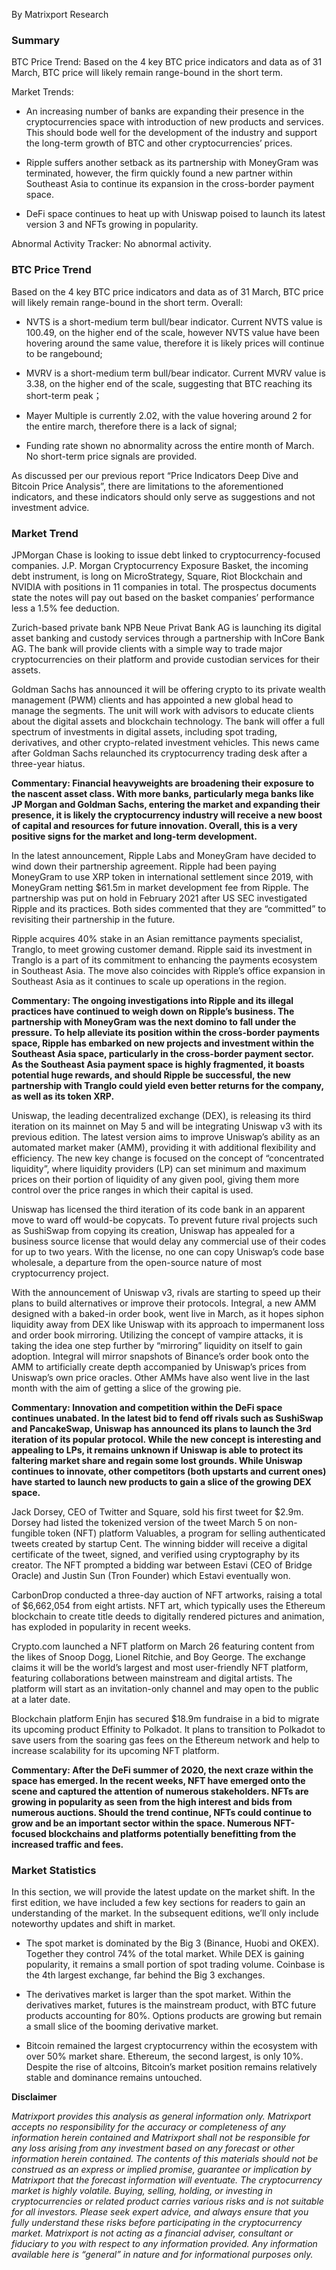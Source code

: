 By Matrixport Research

### Summary

BTC Price Trend: Based on the 4 key BTC price indicators and data as of 31 March, BTC price will likely remain range-bound in the short term.

Market Trends: 

-	An increasing number of banks are expanding their presence in the cryptocurrencies space with introduction of new products and services. This should bode well for the development of the industry and support the long-term growth of BTC and other cryptocurrencies’ prices.

-	Ripple suffers another setback as its partnership with MoneyGram was terminated, however, the firm quickly found a new partner within Southeast Asia to continue its expansion in the cross-border payment space. 

-	DeFi space continues to heat up with Uniswap poised to launch its latest version 3 and NFTs growing in popularity.

Abnormal Activity Tracker: No abnormal activity. 

### BTC Price Trend

Based on the 4 key BTC price indicators and data as of 31 March, BTC price will likely remain range-bound in the short term. Overall:

-	NVTS is a short-medium term bull/bear indicator. Current NVTS value is 100.49, on the higher end of the scale, however NVTS value have been hovering around the same value, therefore it is likely prices will continue to be rangebound;

-	MVRV is a short-medium term bull/bear indicator. Current MVRV value is 3.38, on the higher end of the scale, suggesting that BTC reaching its short-term peak；

-	Mayer Multiple is currently 2.02, with the value hovering around 2 for the entire march, therefore there is a lack of signal; 

-	Funding rate shown no abnormality across the entire month of March. No short-term price signals are provided.

As discussed per our previous report “Price Indicators Deep Dive and Bitcoin Price Analysis”, there are limitations to the aforementioned indicators, and these indicators should only serve as suggestions and not investment advice.
 
### Market Trend

JPMorgan Chase is looking to issue debt linked to cryptocurrency-focused companies. J.P. Morgan Cryptocurrency Exposure Basket, the incoming debt instrument, is long on MicroStrategy, Square, Riot Blockchain and NVIDIA with positions in 11 companies in total. The prospectus documents state the notes will pay out based on the basket companies’ performance less a 1.5% fee deduction. 

Zurich-based private bank NPB Neue Privat Bank AG is launching its digital asset banking and custody services through a partnership with InCore Bank AG. The bank will provide clients with a simple way to trade major cryptocurrencies on their platform and provide custodian services for their assets.

Goldman Sachs has announced it will be offering crypto to its private wealth management (PWM) clients and has appointed a new global head to manage the segments. The unit will work with advisors to educate clients about the digital assets and blockchain technology. The bank will offer a full spectrum of investments in digital assets, including spot trading, derivatives, and other crypto-related investment vehicles. This news came after Goldman Sachs relaunched its cryptocurrency trading desk after a three-year hiatus.

**Commentary: Financial heavyweights are broadening their exposure to the nascent asset class. With more banks, particularly mega banks like JP Morgan and Goldman Sachs, entering the market and expanding their presence, it is likely the cryptocurrency industry will receive a new boost of capital and resources for future innovation. Overall, this is a very positive signs for the market and long-term development.**

In the latest announcement, Ripple Labs and MoneyGram have decided to wind down their partnership agreement. Ripple had been paying MoneyGram to use XRP token in international settlement since 2019, with MoneyGram netting $61.5m in market development fee from Ripple. The partnership was put on hold in February 2021 after US SEC investigated Ripple and its practices. Both sides commented that they are “committed” to revisiting their partnership in the future.

Ripple acquires 40% stake in an Asian remittance payments specialist, Tranglo, to meet growing customer demand. Ripple said its investment in Tranglo is a part of its commitment to enhancing the payments ecosystem in Southeast Asia. The move also coincides with Ripple’s office expansion in Southeast Asia as it continues to scale up operations in the region.

**Commentary: The ongoing investigations into Ripple and its illegal practices have continued to weigh down on Ripple’s business. The partnership with MoneyGram was the next domino to fall under the pressure. To help alleviate its position within the cross-border payments space, Ripple has embarked on new projects and investment within the Southeast Asia space, particularly in the cross-border payment sector. As the Southeast Asia payment space is highly fragmented, it boasts potential huge rewards, and should Ripple be successful, the new partnership with Tranglo could yield even better returns for the company, as well as its token XRP.**

Uniswap, the leading decentralized exchange (DEX), is releasing its third iteration on its mainnet on May 5 and will be integrating Uniswap v3 with its previous edition. The latest version aims to improve Uniswap’s ability as an automated market maker (AMM), providing it with additional flexibility and efficiency. The new key change is focused on the concept of “concentrated liquidity”, where liquidity providers (LP) can set minimum and maximum prices on their portion of liquidity of any given pool, giving them more control over the price ranges in which their capital is used.

Uniswap has licensed the third iteration of its code bank in an apparent move to ward off would-be copycats. To prevent future rival projects such as SushiSwap from copying its creation, Uniswap has appealed for a business source license that would delay any commercial use of their codes for up to two years. With the license, no one can copy Uniswap’s code base wholesale, a departure from the open-source nature of most cryptocurrency project.

With the announcement of Uniswap v3, rivals are starting to speed up their plans to build alternatives or improve their protocols. Integral, a new AMM designed with a baked-in order book, went live in March, as it hopes siphon liquidity away from DEX like Uniswap with its approach to impermanent loss and order book mirroring. Utilizing the concept of vampire attacks, it is taking the idea one step further by “mirroring” liquidity on itself to gain adoption. Integral will mirror snapshots of Binance’s order book onto the AMM to artificially create depth accompanied by Uniswap’s prices from Uniswap’s own price oracles. Other AMMs have also went live in the last month with the aim of getting a slice of the growing pie.

**Commentary: Innovation and competition within the DeFi space continues unabated. In the latest bid to fend off rivals such as SushiSwap and PancakeSwap, Uniswap has announced its plans to launch the 3rd iteration of its popular protocol. While the new concept is interesting and appealing to LPs, it remains unknown if Uniswap is able to protect its faltering market share and regain some lost grounds. While Uniswap continues to innovate, other competitors (both upstarts and current ones) have started to launch new products to gain a slice of the growing DEX space.**

Jack Dorsey, CEO of Twitter and Square, sold his first tweet for $2.9m. Dorsey had listed the tokenized version of the tweet March 5 on non-fungible token (NFT) platform Valuables, a program for selling authenticated tweets created by startup Cent. The winning bidder will receive a digital certificate of the tweet, signed, and verified using cryptography by its creator. The NFT prompted a bidding war between Estavi (CEO of Bridge Oracle) and Justin Sun (Tron Founder) which Estavi eventually won.

CarbonDrop conducted a three-day auction of NFT artworks, raising a total of $6,662,054 from eight artists. NFT art, which typically uses the Ethereum blockchain to create title deeds to digitally rendered pictures and animation, has exploded in popularity in recent weeks.

Crypto.com launched a NFT platform on March 26 featuring content from the likes of Snoop Dogg, Lionel Ritchie, and Boy George. The exchange claims it will be the world’s largest and most user-friendly NFT platform, featuring collaborations between mainstream and digital artists. The platform will start as an invitation-only channel and may open to the public at a later date.

Blockchain platform Enjin has secured $18.9m fundraise in a bid to migrate its upcoming product Effinity to Polkadot. It plans to transition to Polkadot to save users from the soaring gas fees on the Ethereum network and help to increase scalability for its upcoming NFT platform.

**Commentary: After the DeFi summer of 2020, the next craze within the space has emerged. In the recent weeks, NFT have emerged onto the scene and captured the attention of numerous stakeholders. NFTs are growing in popularity as seen from the high interest and bids from numerous auctions. Should the trend continue, NFTs could continue to grow and be an important sector within the space. Numerous NFT-focused blockchains and platforms potentially benefitting from the increased traffic and fees.**
 
### Market Statistics

In this section, we will provide the latest update on the market shift. In the first edition, we have included a few key sections for readers to gain an understanding of the market. In the subsequent editions, we’ll only include noteworthy updates and shift in market.
 
- The spot market is dominated by the Big 3 (Binance, Huobi and OKEX). Together they control 74% of the total market. While DEX is gaining popularity, it remains a small portion of spot trading volume. Coinbase is the 4th largest exchange, far behind the Big 3 exchanges.

- The derivatives market is larger than the spot market. Within the derivatives market, futures is the mainstream product, with BTC future products accounting for 80%. Options products are growing but remain a small slice of the booming derivative market.

- Bitcoin remained the largest cryptocurrency within the ecosystem with over 50% market share. Ethereum, the second largest, is only 10%. Despite the rise of altcoins, Bitcoin’s market position remains relatively stable and dominance remains untouched.

**Disclaimer**

*Matrixport provides this analysis as general information only. Matrixport accepts no responsibility for the accuracy or completeness of any information herein contained and Matrixport shall not be responsible for any loss arising from any investment based on any forecast or other information herein contained. The contents of this materials should not be construed as an express or implied promise, guarantee or implication by Matrixport that the forecast information will eventuate. The cryptocurrency market is highly volatile. Buying, selling, holding, or investing in cryptocurrencies or related product carries various risks and is not suitable for all investors. Please seek expert advice, and always ensure that you fully understand these risks before participating in the cryptocurrency market.
Matrixport is not acting as a financial adviser, consultant or fiduciary to you with respect to any information provided. Any information available here is “general” in nature and for informational purposes only.*
